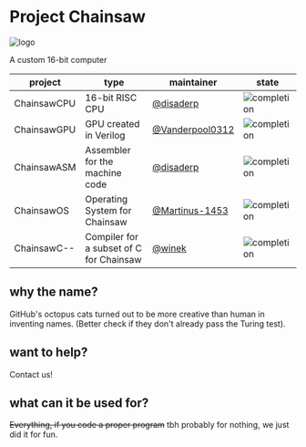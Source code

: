 # Project Chainsaw 
![logo](http://rawgit.com/disaderp/automatic-chainsaw/master/SCHEMATIC/chainsaw.svg)

A custom 16-bit computer

|project|type|maintainer|state|
|---|---|---|---|
|ChainsawCPU|16-bit RISC CPU|[@disaderp](https://github.com/disaderp)|![completion](https://img.shields.io/badge/completion-100%25-brightgreen.svg?maxAge=3600)|
|ChainsawGPU|GPU created in Verilog|[@Vanderpool0312](https://github.com/Vanderpool0312)|![completion](https://img.shields.io/badge/completion-100%25-brightgreen.svg?maxAge=3600)|
|ChainsawASM|Assembler for the machine code|[@disaderp](https://github.com/disaderp)|![completion](https://img.shields.io/badge/completion-100%25-brightgreen.svg?maxAge=3600)|
|ChainsawOS|Operating System for Chainsaw|[@Martinus-1453](https://github.com/Martinus-1453)|![completion](https://img.shields.io/badge/completion-1%25-red.svg?maxAge=3600)|
|ChainsawC--|Compiler for a subset of C for Chainsaw|[@winek](https://github.com/winek)|![completion](https://img.shields.io/badge/completion-10%25-red.svg?maxAge=3600)|

## why the name?


GitHub's octopus cats turned out to be more creative than human in inventing names. (Better check if they don't already pass the Turing test).

## want to help?

Contact us!

## what can it be used for?

~~Everything, if you code a proper program~~ tbh probably for nothing, we just did it for fun.



